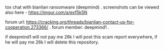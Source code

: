 tox chat with bianlian ransomware  (deepmind) .
screenshots can be viewed also here - https://imgur.com/a/exf5k5N

forum url: https://cracking.org/threads/bianlian-contact-us-for-cooperation.273366/ .
forum member: deepmind1 .

if deepmind1 will not pay me 26k I will post this scam report everywhere, if he will pay me 26k I will delete this repository.
